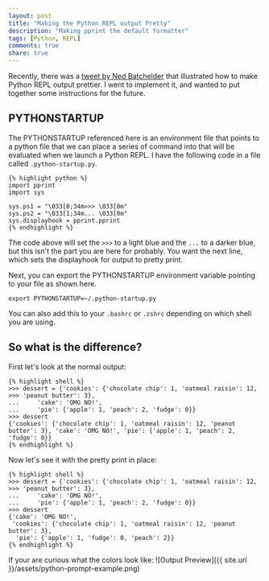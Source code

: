 ```yaml
---
layout: post
title: "Making the Python REPL output Pretty"
description: "Making pprint the default formatter"
tags: [Python, REPL]
comments: true
share: true
---
```



Recently, there was a [tweet by Ned Batchelder](https://twitter.com/nedbat/status/817827164443840512 )
that illustrated how to make Python REPL output prettier. I went to implement it,
and wanted to put together some instructions for the future.

## PYTHONSTARTUP

The PYTHONSTARTUP referenced here is an environment file that points to a python
file that we can place a series of command into that will be evaluated when we
launch a Python REPL. I have the following code in a file called
`.python-startup.py`.

    {% highlight python %}
    import pprint
    import sys

    sys.ps1 = "\033[0;34m>>> \033[0m"
    sys.ps2 = "\033[1;34m... \033[0m"
    sys.displayhook = pprint.pprint
    {% endhighlight %}

The code above will set the `>>>` to a light blue and the `...` to a darker blue,
but this isn't the part you are here for probably. You want the next line, which
sets the displayhook for output to pretty print.

Next, you can export the PYTHONSTARTUP environment variable pointing to your
file as shown here.

    export PYTHONSTARTUP=~/.python-startup.py

You can also add this to your `.bashrc` or `.zshrc` depending on which shell you
are using.

## So what is the difference?

First let's look at the normal output:

    {% highlight shell %}
    >>> dessert = {'cookies': {'chocolate chip': 1, 'oatmeal raisin': 12,
    >>> 'peanut butter': 3},
    ...     'cake': 'OMG NO!',
    ...     'pie': {'apple': 1, 'peach': 2, 'fudge': 0}}
    >>> dessert
    {'cookies': {'chocolate chip': 1, 'oatmeal raisin': 12, 'peanut butter': 3}, 'cake': 'OMG NO!', 'pie': {'apple': 1, 'peach': 2, 'fudge': 0}}
    {% endhighlight %}

Now let's see it with the pretty print in place:

    {% highlight shell %}
    >>> dessert = {'cookies': {'chocolate chip': 1, 'oatmeal raisin': 12,
    >>> 'peanut butter': 3},
    ...     'cake': 'OMG NO!',
    ...     'pie': {'apple': 1, 'peach': 2, 'fudge': 0}}
    >>> dessert
    {'cake': 'OMG NO!',
     'cookies': {'chocolate chip': 1, 'oatmeal raisin': 12, 'peanut butter': 3},
      'pie': {'apple': 1, 'fudge': 0, 'peach': 2}}
    {% endhighlight %}

If your are curious what the colors look like:
![Output Preview]({{ site.url }}/assets/python-prompt-example.png)

